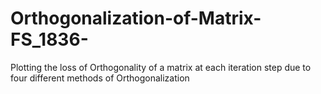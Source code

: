 # Orthogonalization-of-Matrix-FS_1836-
Plotting the loss of Orthogonality of a matrix at each iteration step due to four different methods of Orthogonalization 
